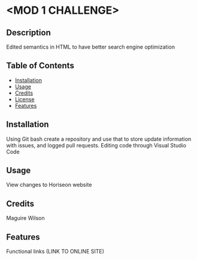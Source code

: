 # <MOD 1 CHALLENGE>

## Description

Edited semantics in HTML to have better search engine optimization

## Table of Contents

- [Installation](#installation)
- [Usage](#usage)
- [Credits](#credits)
- [License](#license)
- [Features](#features)

## Installation

Using Git bash create a repository and use that to store update information with issues, and logged pull requests. Editing code through Visual Studio Code

## Usage

View changes to Horiseon website

## Credits

Maguire Wilson

## Features

Functional links (LINK TO ONLINE SITE)
